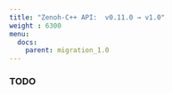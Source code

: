 ```yaml
---
title: "Zenoh-C++ API:  v0.11.0 → v1.0"
weight : 6300
menu:
  docs:
    parent: migration_1.0
---
```


### TODO

